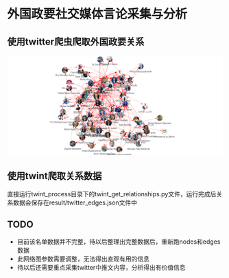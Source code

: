 # 外国政要社交媒体言论采集与分析
## 使用twitter爬虫爬取外国政要关系
![nodes.png](./doc/git_images/nodes_edges.png)


## 使用twint爬取关系数据
直接运行twint_process目录下的twint_get_relationships.py文件，运行完成后关系数据会保存在result/twitter_edges.json文件中

## TODO
- 目前该名单数据并不完整，待以后整理出完整数据后，重新跑nodes和edges数据
- 此网络图参数需要调整，无法得出直观有用的信息
- 待以后还需要重点采集twitter中推文内容，分析得出有价值信息
